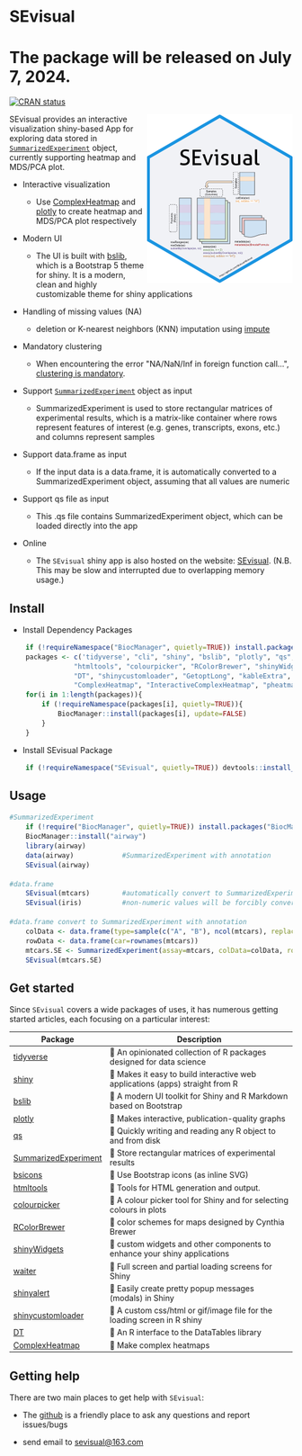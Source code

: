 

# SEvisual

# The package will be released on July 7, 2024.

[![CRAN status](https://www.r-pkg.org/badges/version/bslib)](https://cran.r-project.org/package=bslib)


<img src="image/SEvisual.png" height="300" align="right"/>


SEvisual provides an interactive visualization shiny-based App for exploring data stored in [`SummarizedExperiment`](https://bioconductor.org/packages/release/bioc/html/SummarizedExperiment.html) object, currently supporting heatmap and MDS/PCA plot.

- Interactive visualization
    - Use [ComplexHeatmap](https://bioconductor.org/packages/release/bioc/html/ComplexHeatmap.html) and [plotly](https://plotly.com/r/) to create heatmap and MDS/PCA plot respectively

- Modern UI
    - The UI is built with [bslib](https://cran.r-project.org/web/packages/bslib/index.html), which is a Bootstrap 5 theme for shiny. It is a modern, clean and highly customizable theme for shiny applications

- Handling of missing values (NA)
    - deletion or K-nearest neighbors (KNN) imputation using [impute](https://www.bioconductor.org/packages/release/bioc/html/impute.html)

- Mandatory clustering
    - When encountering the error "NA/NaN/Inf in foreign function call...", [clustering is mandatory](https://github.com/jokergoo/ComplexHeatmap/issues/155).

- Support [`SummarizedExperiment`](https://bioconductor.org/packages/release/bioc/html/SummarizedExperiment.html) object as input
    - SummarizedExperiment is used to store rectangular matrices of experimental results, which is a matrix-like container where rows represent features of interest (e.g. genes, transcripts, exons, etc.) and columns represent samples

- Support data.frame as input
    - If the input data is a data.frame, it is automatically converted to a SummarizedExperiment object, assuming that all values are numeric

- Support qs file as input
    - This .qs file contains SummarizedExperiment object, which can be loaded directly into the app

- Online
    - The `SEvisual` shiny app is also hosted on the website: [SEvisual](https://sevisual.shinyapps.io/SEvisual/). (N.B. This may be slow and interrupted due to overlapping memory usage.) 



## Install
- Install Dependency Packages
``` r
    if (!requireNamespace("BiocManager", quietly=TRUE)) install.packages("BiocManager")
    packages <- c('tidyverse', "cli", "shiny", "bslib", "plotly", "qs", "SummarizedExperiment", 
                "htmltools", "colourpicker", "RColorBrewer", "shinyWidgets", "waiter", "shinyalert",
                "DT", "shinycustomloader", "GetoptLong", "kableExtra", "circlize", "impute",
                "ComplexHeatmap", "InteractiveComplexHeatmap", "pheatmap", "bsicons")
    for(i in 1:length(packages)){
        if (!requireNamespace(packages[i], quietly=TRUE)){
            BiocManager::install(packages[i], update=FALSE)
        }
    }
```

- Install SEvisual Package
``` r
    if (!requireNamespace("SEvisual", quietly=TRUE)) devtools::install_github("SEvisual/SEvisual")
```



## Usage
``` r
#SummarizedExperiment 
    if (!require("BiocManager", quietly=TRUE)) install.packages("BiocManager")
    BiocManager::install("airway")
    library(airway)
    data(airway)            #SummarizedExperiment with annotation
    SEvisual(airway)

#data.frame
    SEvisual(mtcars)        #automatically convert to SummarizedExperiment but without annotation
    SEvisual(iris)          #non-numeric values will be forcibly converted to numeric(eg. Species)

#data.frame convert to SummarizedExperiment with annotation
    colData <- data.frame(type=sample(c("A", "B"), ncol(mtcars), replace=TRUE)) #columns annotations
    rowData <- data.frame(car=rownames(mtcars))                                 #rows annotations 
    mtcars.SE <- SummarizedExperiment(assay=mtcars, colData=colData, rowData=rowData)
    SEvisual(mtcars.SE)
```

## Get started

Since `SEvisual` covers a wide packages of uses, it has numerous getting started articles, each focusing on a particular interest:

| Package | Description |
|---|---|
| [tidyverse](https://www.tidyverse.org/) | 🍭 An opinionated collection of R packages designed for data science |
| [shiny](https://shiny.rstudio.com/tutorial/) | 🍎 Makes it easy to build interactive web applications (apps) straight from R | 
| [bslib](https://cran.r-project.org/web/packages/bslib/index.html) | 🍋 A modern UI toolkit for Shiny and R Markdown based on Bootstrap| 
| [plotly](https://plotly.com/r/) | 🍒 Makes interactive, publication-quality graphs | 
| [qs](https://cran.r-project.org/web/packages/qs/index.html) | 🍇 Quickly writing and reading any R object to and from disk | 
| [SummarizedExperiment](https://www.bioconductor.org/packages/release/bioc/vignettes/SummarizedExperiment/inst/doc/SummarizedExperiment.html) | 🍉 Store rectangular matrices of experimental results | 
| [bsicons](https://github.com/rstudio/bsicons) | 🍓 Use Bootstrap icons (as inline SVG) | 
| [htmltools](https://cran.r-project.org/web/packages/htmltools/index.html) | 🍑 Tools for HTML generation and output. | 
| [colourpicker](https://cran.r-project.org/web/packages/colourpicker/index.html) | 🍰 A colour picker tool for Shiny and for selecting colours in plots | 
| [RColorBrewer](https://cran.r-project.org/web/packages/RColorBrewer/index.html) | 🍌 color schemes for maps designed by Cynthia Brewer | 
| [shinyWidgets](https://github.com/dreamRs/shinyWidgets) | 🍬 custom widgets and other components to enhance your shiny applications | 
| [waiter](https://cran.r-project.org/web/packages/waiter/index.html) | 🍍 Full screen and partial loading screens for Shiny |
| [shinyalert](https://github.com/daattali/shinyalert) | 🌽 Easily create pretty popup messages (modals) in Shiny |
| [shinycustomloader](https://cran.r-project.org/web/packages/shinycustomloader/index.html) | 🍅 A custom css/html or gif/image file for the loading screen in R shiny | 
| [DT](https://rstudio.github.io/DT/) | 🍩 An R interface to the DataTables library | 
| [ComplexHeatmap](https://jokergoo.github.io/ComplexHeatmap-reference/book/) | 🍧 Make complex heatmaps | 


## Getting help

There are two main places to get help with `SEvisual`:

- The [github](https://github.com/SEvisual/SEvisual) is a friendly place to ask any questions and report issues/bugs

- send email to sevisual@163.com


